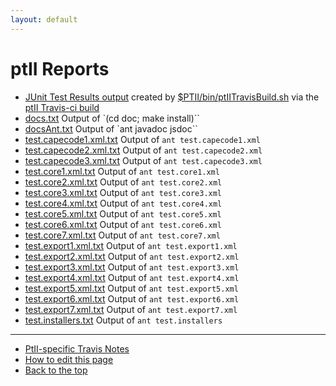 ```yaml
---
layout: default
---
```

# ptII Reports
* [JUnit Test Results output](junit/html/index.html)
created by [$PTII/bin/ptIITravisBuild.sh](https://github.com/icyphy/ptII/blob/master/bin/ptIITravisBuild.sh) via the [ptII Travis-ci build](https://travis-ci.org/icyphy/ptII)
* [docs.txt](../doc/codeDoc/docs.txt) Output of `(cd doc; make install)``
* [docsAnt.txt](../doc/codeDoc/docs.txt) Output of `ant javadoc jsdoc``
* [test.capecode1.xml.txt](junit/test.capecode1.xml.txt) Output of `ant test.capecode1.xml`
* [test.capecode2.xml.txt](junit/test.capecode2.xml.txt) Output of `ant test.capecode2.xml`
* [test.capecode3.xml.txt](junit/test.capecode3.xml.txt) Output of `ant test.capecode3.xml`
* [test.core1.xml.txt](junit/test.core1.xml.txt) Output of `ant test.core1.xml`
* [test.core2.xml.txt](junit/test.core2.xml.txt) Output of `ant test.core2.xml`
* [test.core3.xml.txt](junit/test.core3.xml.txt) Output of `ant test.core3.xml`
* [test.core4.xml.txt](junit/test.core4.xml.txt) Output of `ant test.core4.xml`
* [test.core5.xml.txt](junit/test.core5.xml.txt) Output of `ant test.core5.xml`
* [test.core6.xml.txt](junit/test.core6.xml.txt) Output of `ant test.core6.xml`
* [test.core7.xml.txt](junit/test.core7.xml.txt) Output of `ant test.core7.xml`
* [test.export1.xml.txt](junit/test.export1.xml.txt) Output of `ant test.export1.xml`
* [test.export2.xml.txt](junit/test.export2.xml.txt) Output of `ant test.export2.xml`
* [test.export3.xml.txt](junit/test.export3.xml.txt) Output of `ant test.export3.xml`
* [test.export4.xml.txt](junit/test.export4.xml.txt) Output of `ant test.export4.xml`
* [test.export5.xml.txt](junit/test.export5.xml.txt) Output of `ant test.export5.xml`
* [test.export6.xml.txt](junit/test.export6.xml.txt) Output of `ant test.export6.xml`
* [test.export7.xml.txt](junit/test.export7.xml.txt) Output of `ant test.export7.xml`
* [test.installers.txt](junit/test.installers.txt) Output of `ant test.installers`

---
* [PtII-specific Travis Notes](https://wiki.eecs.berkeley.edu/ptexternal/Main/Travis)
* [How to edit this page](../edit.html)
* [Back to the top](../index.html)


